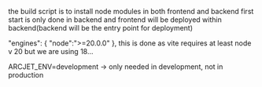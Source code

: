 <!-- {
  "name": "chat-app",
  "version": "1.0.0",
  "main": "index.js",
  "engines": {
    "node":">=20.0.0"
  },
  "scripts": {
    "build": "npm install --prefix backend && npm install --prefix frontend && npm run build --prefix frontend",
    "start": "npm run start --prefix backend"
  },
  "keywords": [],
  "author": "",
  "license": "ISC",
  "description": ""
} -->

the build script is to install node modules in both frontend and backend first
start is only done in backend and frontend will be deployed within backend(backend will be the entry point for deployment)

"engines": {
"node":">=20.0.0"
},
this is done as vite requires at least node v 20 but we are using 18...

ARCJET_ENV=development -> only needed in development, not in production

